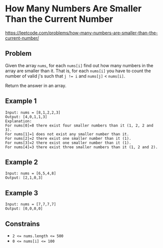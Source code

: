 # How Many Numbers Are Smaller Than the Current Number

https://leetcode.com/problems/how-many-numbers-are-smaller-than-the-current-number/

## Problem

Given the array `nums`, for each `nums[i]` find out how many numbers in the array are smaller than it. That is, for each `nums[i]` you have to count the number of valid j's such that `j != i` and `nums[j]` < `nums[i]`.

Return the answer in an array.

## Example 1

```
Input: nums = [8,1,2,2,3]
Output: [4,0,1,1,3]
Explanation:
For nums[0]=8 there exist four smaller numbers than it (1, 2, 2 and 3).
For nums[1]=1 does not exist any smaller number than it.
For nums[2]=2 there exist one smaller number than it (1).
For nums[3]=2 there exist one smaller number than it (1).
For nums[4]=3 there exist three smaller numbers than it (1, 2 and 2).
```

## Example 2

```
Input: nums = [6,5,4,8]
Output: [2,1,0,3]
```

## Example 3

```
Input: nums = [7,7,7,7]
Output: [0,0,0,0]
```

## Constrains

- `2 <= nums.length <= 500`
- `0 <= nums[i] <= 100`
